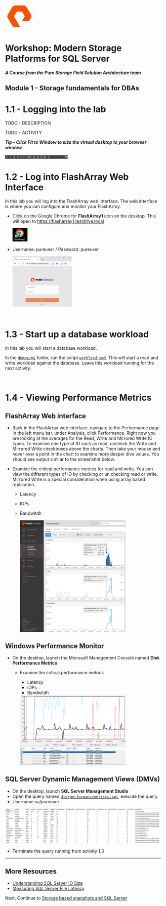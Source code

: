 ![](./../graphics/purestorage.png)

# Workshop: Modern Storage Platforms for SQL Server

#### <i>A Course from the Pure Storage Field Solution Architecture team</i>

## Module 1 - Storage fundamentals for DBAs


# 1.1 - Logging into the lab

TODO - DESCRIPTION

TODO - ACTIVITY

**<i>Tip - Click Fit to Window to size the virtual desktop to your browser window. </i>**

<img src=../graphics/1.1.png width="40%" height="40%" >

<br />

# 1.2 - Log into FlashArray Web Interface
In this lab you will log into the FlashArray web interface. The web interface is where you can configure and monitor your FlashArray. 

- Click on the Google Chrome for **FlashArray1** icon on the desktop. This will open to https://flasharray1.testdrive.local
   
    <img src=../graphics/1.2.1.png width="10%" height="10%" >

- Username: pureuser / Password: pureuser
        
    <img src=../graphics/1.2.2.png width="40%" height="40%" >

<br />

# 1.3 - Start up a database workload

In this lab you will start a database workload. 

In the [`demos/m1`](./demos/m1/) folder, run the script [`workload.cmd`](./demos/m1/workload.bat). This will start a read and write workload against the database. Leave this workload running for the next activity.

<br />

# 1.4 - Viewing Performance Metrics

## FlashArray Web interface

- Back in the FlashArray web interface, navigate to the Performance page. In the left menu bar, under Analysis, click Performance. Right now you are looking at the averages for the Read, Write and Mirrored Write IO types. To examine one type of IO such as read, uncheck the Write and Mirrored Write checkboxes above the charts.  Then take your mouse and hover over a point in the chart to examine more deeper dive values. You should see output similar to the screenshot below.

- Examine the critical performance metrics for read and write. You can view the different types of IO by checking or un checking read or write. Mirrored Write is a special consideration when using array based replication.
    - Latency
    - IOPs
    - Bandwitdh

        <img src=../graphics/1.4.1.png width="75%" height="75%" >

## Windows Performance Monitor

- On the desktop, launch the Microsoft Management Console named **Disk Performance Metrics**
    - Examine the critical performance metrics
        - Latency
        - IOPs
        - Bandwitdh
      
        <img src=../graphics/1.4.2.png width="75%" height="75%" >


## SQL Server Dynamic Management Views (DMVs)

- On the desktop, launch **SQL Server Management Studio**
- Open the query named [`diskperformancemetrics.sql`](./demos/m1/diskperformancemetrics.sql), execute the query.
- Username sa/pureuser

![](../graphics/1.4.3.png)

- Terminate the query running from activity 1.3

---

## More Resources
- [Understanding SQL Server IO Size](https://www.nocentino.com/posts/2021-12-10-sqlserver-io-size/)
- [Measuring SQL Server File Latency](https://www.nocentino.com/posts/2021-10-06-sql-server-file-latency)



Next, Continue to [Storage based snapshots and SQL Server](./2-StorageSnapshotsForSqlServer.md)
